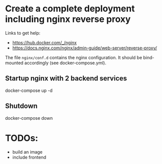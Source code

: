 # Create a complete deployment including nginx reverse proxy

Links to get help:
* https://hub.docker.com/_/nginx
* https://docs.nginx.com/nginx/admin-guide/web-server/reverse-proxy/

The file `nginx/conf.d` contains the nginx configuration.
It should be bind-mounted accordingly (see docker-compose.yml).

## Startup nginx with 2 backend services
docker-compose up -d

## Shutdown
docker-compose down

# TODOs:
* build an image
* include frontend
